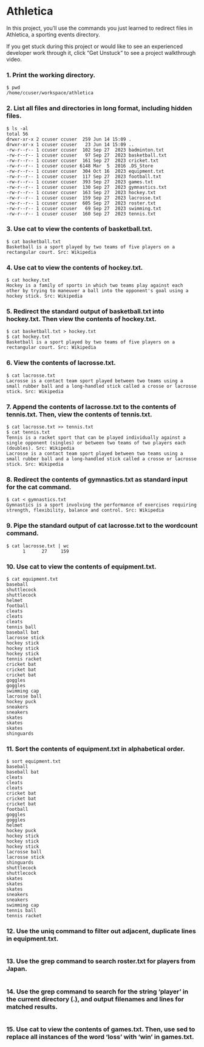 # Athletica

In this project, you’ll use the commands you just learned to redirect files in Athletica, a sporting events directory.

If you get stuck during this project or would like to see an experienced developer work through it, click “Get Unstuck“ to see a project walkthrough video.


### 1. Print the working directory.
```
$ pwd
/home/ccuser/workspace/athletica
```

### 2. List all files and directories in long format, including hidden files.
```
$ ls -al
total 56
drwxr-xr-x 2 ccuser ccuser  259 Jun 14 15:09 .
drwxr-xr-x 1 ccuser ccuser   23 Jun 14 15:09 ..
-rw-r--r-- 1 ccuser ccuser  102 Sep 27  2023 badminton.txt
-rw-r--r-- 1 ccuser ccuser   97 Sep 27  2023 basketball.txt
-rw-r--r-- 1 ccuser ccuser  161 Sep 27  2023 cricket.txt
-rw-r--r-- 1 ccuser ccuser 6148 Mar  5  2016 .DS_Store
-rw-r--r-- 1 ccuser ccuser  304 Oct 16  2023 equipment.txt
-rw-r--r-- 1 ccuser ccuser  117 Sep 27  2023 football.txt
-rw-r--r-- 1 ccuser ccuser  393 Sep 27  2023 games.txt
-rw-r--r-- 1 ccuser ccuser  130 Sep 27  2023 gymnastics.txt
-rw-r--r-- 1 ccuser ccuser  163 Sep 27  2023 hockey.txt
-rw-r--r-- 1 ccuser ccuser  159 Sep 27  2023 lacrosse.txt
-rw-r--r-- 1 ccuser ccuser  605 Sep 27  2023 roster.txt
-rw-r--r-- 1 ccuser ccuser   69 Sep 27  2023 swimming.txt
-rw-r--r-- 1 ccuser ccuser  160 Sep 27  2023 tennis.txt
```

### 3. Use cat to view the contents of basketball.txt.
```
$ cat basketball.txt
Basketball is a sport played by two teams of five players on a rectangular court. Src: Wikipedia
```

### 4. Use cat to view the contents of hockey.txt.
```
$ cat hockey.txt 
Hockey is a family of sports in which two teams play against each other by trying to maneuver a ball into the opponent's goal using a hockey stick. Src: Wikipedia
```

### 5. Redirect the standard output of basketball.txt into hockey.txt. Then view the contents of hockey.txt.
```
$ cat basketball.txt > hockey.txt 
$ cat hockey.txt 
Basketball is a sport played by two teams of five players on a rectangular court. Src: Wikipedia
```

### 6. View the contents of lacrosse.txt.
```
$ cat lacrosse.txt 
Lacrosse is a contact team sport played between two teams using a small rubber ball and a long-handled stick called a crosse or lacrosse stick. Src: Wikipedia
```

### 7. Append the contents of lacrosse.txt to the contents of tennis.txt. Then, view the contents of tennis.txt.
```
$ cat lacrosse.txt >> tennis.txt 
$ cat tennis.txt 
Tennis is a racket sport that can be played individually against a single opponent (singles) or between two teams of two players each (doubles). Src: Wikipedia
Lacrosse is a contact team sport played between two teams using a small rubber ball and a long-handled stick called a crosse or lacrosse stick. Src: Wikipedia
```

### 8. Redirect the contents of gymnastics.txt as standard input for the cat command.
```
$ cat < gymnastics.txt
Gymnastics is a sport involving the performance of exercises requiring strength, flexibility, balance and control. Src: Wikipedia
```

### 9. Pipe the standard output of cat lacrosse.txt to the wordcount command.
```
$ cat lacrosse.txt | wc
      1      27     159
```

### 10. Use cat to view the contents of equipment.txt.
```
$ cat equipment.txt 
baseball
shuttlecock
shuttlecock
helmet
football
cleats
cleats
cleats
tennis ball
baseball bat
lacrosse stick
hockey stick
hockey stick
hockey stick
tennis racket
cricket bat
cricket bat
cricket bat
goggles
goggles
swimming cap
lacrosse ball
hockey puck
sneakers
sneakers
skates
skates
skates
shinguards
```

### 11. Sort the contents of equipment.txt in alphabetical order.
```
$ sort equipment.txt 
baseball
baseball bat
cleats
cleats
cleats
cricket bat
cricket bat
cricket bat
football
goggles
goggles
helmet
hockey puck
hockey stick
hockey stick
hockey stick
lacrosse ball
lacrosse stick
shinguards
shuttlecock
shuttlecock
skates
skates
skates
sneakers
sneakers
swimming cap
tennis ball
tennis racket
```

### 12. Use the uniq command to filter out adjacent, duplicate lines in equipment.txt.
```
```

### 13. Use the grep command to search roster.txt for players from Japan.
```
```

### 14. Use the grep command to search for the string ‘player’ in the current directory (.), and output filenames and lines for matched results.
```
```

### 15. Use cat to view the contents of games.txt. Then, use sed to replace all instances of the word ‘loss’ with ‘win’ in games.txt.
```
```